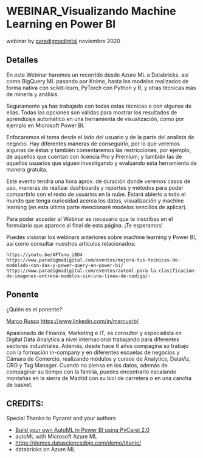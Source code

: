 # WEBINAR_Visualizando Machine Learning en Power BI
 webinar by [paradigmadigital](https://www.paradigmadigital.com/eventos/visualizando-machine-learning/) noviembre 2020



## Detalles

En este Webinar haremos un recorrido desde Azure ML a Databricks, así como BigQuery ML pasando por Knime, hasta los modelos realizados de forma nativa con scikit-learn, PyTorch con Python y R, y otras técnicas más de minería y análisis.

Seguramente ya has trabajado con todas estas técnicas o con algunas de ellas. Todas las opciones son válidas para mostrar los resultados de aprendizaje automático en una herramienta de visualización, como por ejemplo en Microsoft Power BI.

Enfocaremos el tema desde el lado del usuario y de la parte del analista de negocio. Hay diferentes maneras de conseguirlo, por lo que veremos algunas de éstas y también comentaremos las restricciones, por ejemplo, de aquellos que cuentan con licencia Pro y Premium, y también las de aquellos usuarios que siguen investigando y evaluando esta herramienta de manera gratuita.

Este evento tendrá una hora aprox. de duración donde veremos casos de uso, maneras de realizar dashboards y reportes y métodos para poder compartirlo con el resto de usuarios en la nube. Estará abierto a todo el mundo que tenga curiosidad acerca los datos, visualización y machine learning (en esta última parte mencionaré modelos sencillos de aplicar).

Para poder acceder al Webinar es necesario que te inscribas en el formulario que aparece al final de esta página. ¡Te esperamos!

Puedes visionar los webinars anteriores sobre machine learning y Power BI, así como consultar nuestros artículos relacionados:

    https://youtu.be/AFTanu_iBD4
    https://www.paradigmadigital.com/eventos/mejora-tus-tecnicas-de-modelado-con-dax-y-power-query-en-power-bi/
    https://www.paradigmadigital.com/eventos/automl-para-la-clasificacion-de-imagenes-entrena-modelos-sin-una-linea-de-codigo/-

## Ponente

¿Quién es el ponente?

[Marco Russo](https://www.linkedin.com/in/marcusrb/)
https://www.linkedin.com/in/marcusrb/

Apasionado de Finanza, Marketing e IT, es consultor y especialista en Digital Data Analytics a nivel internacional trabajando para diferentes sectores industriales. Además, desde hace 6 años compagina su trabajo con la formación in-company y en diferentes escuelas de negocios y Cámara de Comercio, realizando módulos y cursos de Analytics, DataViz, CRO y Tag Manager. Cuando no piensa en los datos, además de compaginar su tiempo con la familia, puedes encontrarlo escalando montañas en la sierra de Madrid con su bici de carretera o en una cancha de basket.


## CREDITS:

Special Thanks to Pycaret and your authors
- [Build your own AutoML in Power BI using PyCaret 2.0](https://github.com/pycaret/pycaret-powerbi-automl)
- autoML with Microsoft Azure ML
- https://demos.datasciencedojo.com/demo/titanic/
- databricks on Azure ML
